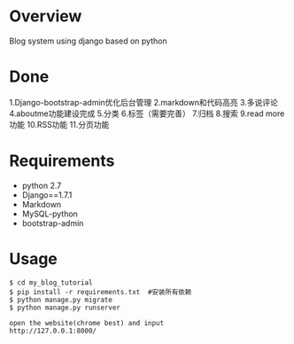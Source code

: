 # Overview
Blog system using django based on python

# Done
1.Django-bootstrap-admin优化后台管理
2.markdown和代码高亮
3.多说评论
4.aboutme功能建设完成
5.分类
6.标签（需要完善）
7.归档
8.搜索
9.read more功能
10.RSS功能
11.分页功能

# Requirements
- python 2.7
- Django==1.7.1
- Markdown
- MySQL-python
- bootstrap-admin

# Usage
    $ cd my_blog_tutorial
    $ pip install -r requirements.txt  #安装所有依赖
    $ python manage.py migrate
    $ python manage.py runserver

    open the website(chrome best) and input
    http://127.0.0.1:8000/